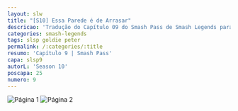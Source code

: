 ```yaml
---
layout: slw
title: "[S10] Essa Parede é de Arrasar"
descricao: 'Tradução do Capítulo 09 do Smash Pass de Smash Legends para português'
categories: smash-legends
tags: slsp goldie peter
permalink: /:categories/:title
resumo: 'Capítulo 9 | Smash Pass'
capa: slsp9
autorL: 'Season 10'
poscapa: 25
numero: 9
---
```

![Página 1](https://i.imgur.com/DiekAK8.png)
![Página 2](https://i.imgur.com/ByVKpcV.png)